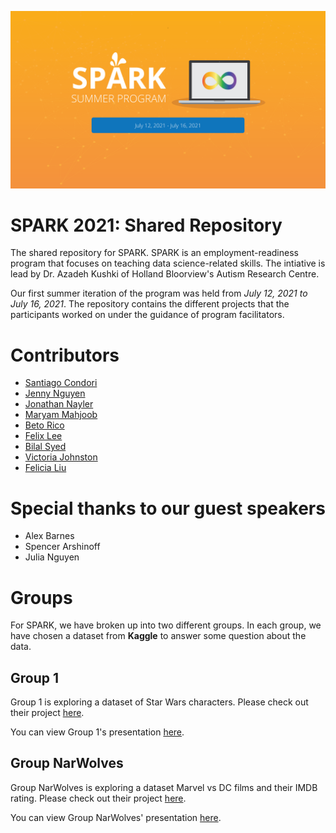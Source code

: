 
![spark banner](images/spark_banner-01.png)

# SPARK 2021: Shared Repository
The shared repository for SPARK. SPARK is an employment-readiness program that focuses on teaching data science-related skills. The intiative is lead by Dr. Azadeh Kushki of Holland Bloorview's Autism Research Centre. 

Our first summer iteration of the program was held from *July 12, 2021 to July 16, 2021*. The repository contains the different projects that the participants worked on under the guidance of program facilitators. 

# Contributors
- [Santiago Condori](profiles/santiago)
- [Jenny Nguyen](profiles/jenny)
- [Jonathan Nayler](profiles/jonathan)
- [Maryam Mahjoob](profiles/maryam)
- [Beto Rico](profiles/beto)
- [Felix Lee](profiles/felix)
- [Bilal Syed](profiles/bilal)
- [Victoria Johnston](profiles/victoria)
- [Felicia Liu](profiles/felicia)


# Special thanks to our guest speakers
- Alex Barnes
- Spencer Arshinoff
- Julia Nguyen 

# Groups
For SPARK, we have broken up into two different groups. In each group, we have chosen a dataset from **Kaggle** to answer some question about the data. 

## Group 1
Group 1 is exploring a dataset of Star Wars characters. Please check out their project [here](/group_01).

You can view Group 1's presentation [here](https://docs.google.com/presentation/d/1grtWxGA0-7542V9TG93ytt8yO63dWdd0XY99TBITCaY).

## Group NarWolves
Group NarWolves is exploring a dataset Marvel vs DC films and their IMDB rating. Please check out their project [here](/group_02).

You can view Group NarWolves' presentation [here](https://docs.google.com/presentation/d/16R5z-_tQTbvgJ-_srTK0rWX83MEnDqjU7_xnoNeDf-8).
